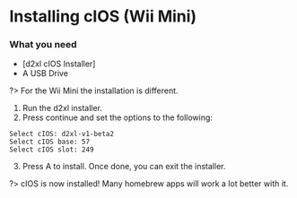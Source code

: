 # Installing cIOS (Wii Mini)

### What you need
- [d2xl cIOS Installer]
- A USB Drive

?> For the Wii Mini the installation is different.

1. Run the d2xl installer.
2. Press continue and set the options to the following:
```
Select cIOS: d2xl-v1-beta2
Select cIOS base: 57
Select cIOS slot: 249
```
3. Press A to install. Once done, you can exit the installer.

?> cIOS is now installed! Many homebrew apps will work a lot better with it.
